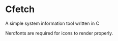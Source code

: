# Cfetch

A simple system information tool written in C

Nerdfonts are required for icons to render properly.
